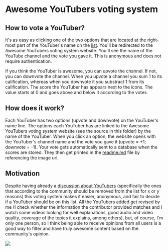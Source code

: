 # Awesome YouTubers voting system

## How to vote a YouTuber?

It's as easy as clicking one of the two options that are located at the right-most part of the
YouTuber's name on the [list](../readme.md). You'll be redirected to the Awesome YouTubers
voting system website. You'll see the name of the YouTube channel and the vote you gave it.
This is anonymous and does not require authentication.

If you think the YouTuber is awesome, you can upvote the channel. If not, you can downvote the
channel. When you upvote a channel you sum 1 to its calification, whereas when you downvote it
you substract 1 from its calification. The score the YouTuber has appears next to the icons.
The value starts at 0 and goes above and below it according to the votes.

## How does it work?

Each YouTuber has two options (upvote and downvote) on the YouTuber's name line. The options
each YouTuber has are linked to the Awesome YouTubers voting system website (see the source
in this folder) by the name of the YouTuber. When you click an option, the website opens with
the YouTuber's channel name and the vote you gave it (upvote = +1; downvote = -1). Your vote gets
automatically sent to a database when the scores are stored. They then get printed in the
[readme.md](../readme.md) file by referencing the image url.

## Motivation

Despite having already a [discussion about YouTubers](https://github.com/JoseDeFreitas/awesome-youtubers/discussions/32)
(specifically the ones that according to the community should be removed from the list for x or y
reasons) this voting system makes it easier, anonymous, and fair to decide if a YouTuber should be
on this list. All the YouTubers added get revised by me (I check whether the information the
contributor provided matches and I watch some videos looking for well explanations, good audio and
video quality, coverage of the topics it explains, among others), but, of course, I'm only one person,
so I think being able to receive opinions from all users is a good way to filter and have truly
awesome content based on the community's opinion.

<img src="https://awesome-youtubers.herokuapp.com/channels/Don_Jones/image.svg">
